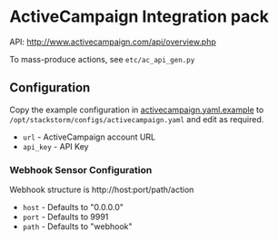 # ActiveCampaign Integration pack

API: http://www.activecampaign.com/api/overview.php

To mass-produce actions, see `etc/ac_api_gen.py`

## Configuration

Copy the example configuration in [activecampaign.yaml.example](./activecampaign.yaml.example)
to `/opt/stackstorm/configs/activecampaign.yaml` and edit as required.

* ``url`` - ActiveCampaign account URL
* ``api_key`` - API Key

### Webhook Sensor Configuration

Webhook structure is http://host:port/path/action

* ``host`` - Defaults to "0.0.0.0"
* ``port`` - Defaults to 9991
* ``path`` - Defaults to "webhook"

